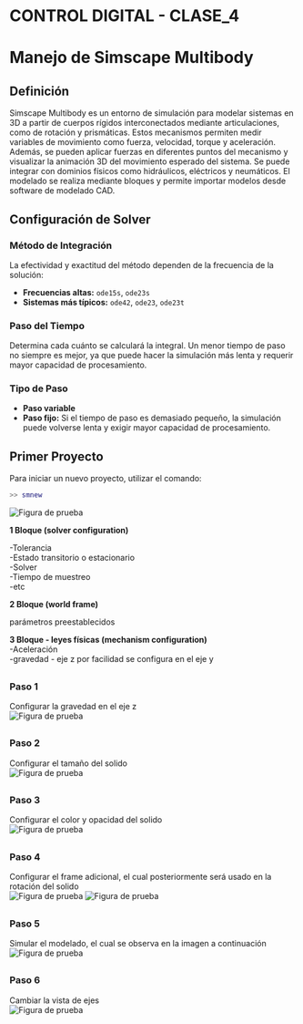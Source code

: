 # CONTROL DIGITAL - CLASE_4
# Manejo de Simscape Multibody

## Definición  
Simscape Multibody es un entorno de simulación para modelar sistemas en 3D a partir de cuerpos rígidos interconectados mediante articulaciones, como de rotación y prismáticas. Estos mecanismos permiten medir variables de movimiento como fuerza, velocidad, torque y aceleración. Además, se pueden aplicar fuerzas en diferentes puntos del mecanismo y visualizar la animación 3D del movimiento esperado del sistema. Se puede integrar con dominios físicos como hidráulicos, eléctricos y neumáticos. El modelado se realiza mediante bloques y permite importar modelos desde software de modelado CAD.  

## Configuración de Solver  

### Método de Integración  
La efectividad y exactitud del método dependen de la frecuencia de la solución:  

- **Frecuencias altas:** `ode15s`, `ode23s`  
- **Sistemas más típicos:** `ode42`, `ode23`, `ode23t`  

### Paso del Tiempo  
Determina cada cuánto se calculará la integral. Un menor tiempo de paso no siempre es mejor, ya que puede hacer la simulación más lenta y requerir mayor capacidad de procesamiento.  

### Tipo de Paso  
- **Paso variable**  
- **Paso fijo:** Si el tiempo de paso es demasiado pequeño, la simulación puede volverse lenta y exigir mayor capacidad de procesamiento.  

## Primer Proyecto  

Para iniciar un nuevo proyecto, utilizar el comando:  
```matlab
>> smnew
```
![Figura de prueba](IMAGES/PIN.png)

**1 Bloque (solver configuration)**  

-Tolerancia  
-Estado transitorio o estacionario  
-Solver  
-Tiempo de muestreo  
-etc  

**2 Bloque (world frame)**  

parámetros preestablecidos  

**3 Bloque - leyes físicas (mechanism configuration)**  
-Aceleración  
-gravedad - eje z por facilidad se configura en el eje y  
##
### Paso 1

Configurar la gravedad en el eje z  
![Figura de prueba](IMAGES/P2.png)
##
### Paso 2
Configurar el tamaño del solido    
![Figura de prueba](IMAGES/P3.png)
##
### Paso 3
Configurar el color y opacidad del solido   
![Figura de prueba](IMAGES/P4.png)
##
### Paso 4
Configurar el frame adicional, el cual posteriormente será usado en la rotación del solido  
![Figura de prueba](IMAGES/P5.png)
![Figura de prueba](IMAGES/P6.png)
##
### Paso 5
Simular el modelado, el cual se observa en la imagen a continuación
![Figura de prueba](IMAGES/P7.png)
##
### Paso 6
Cambiar la vista de ejes  
![Figura de prueba](IMAGES/P77.png)
